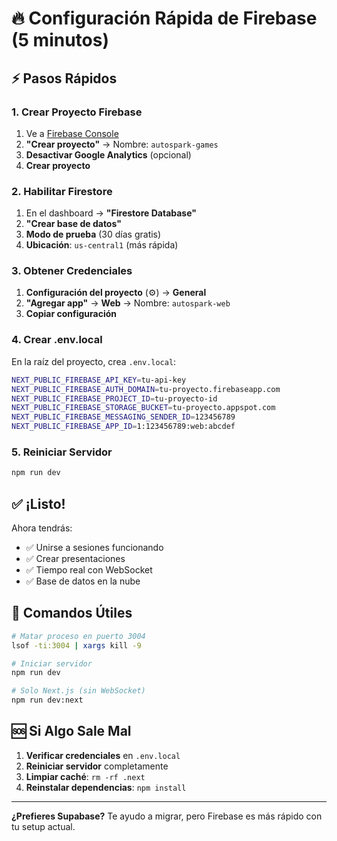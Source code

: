 # 🔥 Configuración Rápida de Firebase (5 minutos)

## ⚡ Pasos Rápidos

### 1. Crear Proyecto Firebase
1. Ve a [Firebase Console]( )
2. **"Crear proyecto"** → Nombre: `autospark-games`
3. **Desactivar Google Analytics** (opcional)
4. **Crear proyecto**

### 2. Habilitar Firestore
1. En el dashboard → **"Firestore Database"**
2. **"Crear base de datos"**
3. **Modo de prueba** (30 días gratis)
4. **Ubicación**: `us-central1` (más rápida)

### 3. Obtener Credenciales
1. **Configuración del proyecto** (⚙️) → **General**
2. **"Agregar app"** → **Web** → Nombre: `autospark-web`
3. **Copiar configuración**

### 4. Crear .env.local
En la raíz del proyecto, crea `.env.local`:

```bash
NEXT_PUBLIC_FIREBASE_API_KEY=tu-api-key
NEXT_PUBLIC_FIREBASE_AUTH_DOMAIN=tu-proyecto.firebaseapp.com
NEXT_PUBLIC_FIREBASE_PROJECT_ID=tu-proyecto-id
NEXT_PUBLIC_FIREBASE_STORAGE_BUCKET=tu-proyecto.appspot.com
NEXT_PUBLIC_FIREBASE_MESSAGING_SENDER_ID=123456789
NEXT_PUBLIC_FIREBASE_APP_ID=1:123456789:web:abcdef
```

### 5. Reiniciar Servidor
```bash
npm run dev
```

## ✅ ¡Listo!

Ahora tendrás:
- ✅ Unirse a sesiones funcionando
- ✅ Crear presentaciones
- ✅ Tiempo real con WebSocket
- ✅ Base de datos en la nube

## 🔧 Comandos Útiles

```bash
# Matar proceso en puerto 3004
lsof -ti:3004 | xargs kill -9

# Iniciar servidor
npm run dev

# Solo Next.js (sin WebSocket)
npm run dev:next
```

## 🆘 Si Algo Sale Mal

1. **Verificar credenciales** en `.env.local`
2. **Reiniciar servidor** completamente
3. **Limpiar caché**: `rm -rf .next`
4. **Reinstalar dependencias**: `npm install`

---

**¿Prefieres Supabase?** Te ayudo a migrar, pero Firebase es más rápido con tu setup actual. 